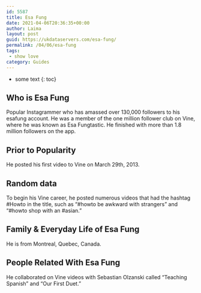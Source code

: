 ```yaml
---
id: 5587
title: Esa Fung
date: 2021-04-06T20:36:35+00:00
author: Laima
layout: post
guid: https://ukdataservers.com/esa-fung/
permalink: /04/06/esa-fung
tags:
 - show love
category: Guides
---
```


* some text
{: toc}


## Who is Esa Fung
                  
                  
                  
Popular Instagrammer who has amassed over 130,000 followers to his esafung account. He was a member of the one million follower club on Vine, where he was known as Esa Fungtastic. He finished with more than 1.8 million followers on the app.
                  
              
            
              
            
                
                
                
## Prior to Popularity
                  
                  
                  
He posted his first video to Vine on March 29th, 2013.
                  
              
            
              
            
                
                
                
## Random data
                  
                  
                  
To begin his Vine career, he posted numerous videos that had the hashtag #Howto in the title, such as &#8220;#howto be awkward with strangers&#8221; and &#8220;#howto shop with an #asian.&#8221;
                  
              
            
              
            
                
                
                
## Family & Everyday Life of Esa Fung
                  
                  
                  
He is from Montreal, Quebec, Canada.
                  
              
            
              
            
                
                
                
## People Related With Esa Fung
                  
                  
                  
He collaborated on Vine videos with Sebastian Olzanski called &#8220;Teaching Spanish&#8221; and &#8220;Our First Duet.&#8221;
                  
              
            
              
            
                
              
            
              
              
            
            
              
            
          
          
          